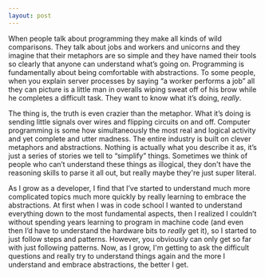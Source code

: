 ```yaml
---
layout: post
---
```


When people talk about programming they make all kinds of wild comparisons.
They talk about jobs and workers and unicorns and they imagine that their metaphors are
so simple and they have named their tools so clearly that anyone can understand what’s
going on. Programming is fundamentally about being comfortable with
abstractions. To some people, when you explain server processes by saying
“a worker performs a job” all they can picture is a little man in overalls wiping
sweat off of his brow while he completes a difficult task. They want to know what
it’s doing, _really_.

The thing is, the truth is even crazier than the metaphor. What it’s doing is
sending little signals over wires and flipping circuits on and off. Computer programming
is some how simultaneously the most real and logical activity and yet complete and
utter madness. The entire industry is built on clever metaphors and abstractions.
Nothing is actually what you describe it as, it’s just a series of stories we
tell to “simplify” things. Sometimes we think of people who can’t understand these
things as illogical, they don't have the reasoning skills to parse it all out,
but really maybe they're just super literal.

As I grow as a developer, I find that I’ve started to understand much more
complicated topics much more quickly by really learning to embrace the abstractions.
At first when I was in code school I wanted to understand everything down to the most
fundamental aspects, then I realized I couldn’t without spending years learning to
program in machine code (and even then I’d have to understand the hardware bits to _really_ get it),
so I started to just follow steps and patterns.
However, you obviously can only get so far with just following patterns. Now, as I grow,
I'm getting to ask the difficult questions and really try to understand things again and
the more I understand and embrace abstractions, the better I get.
